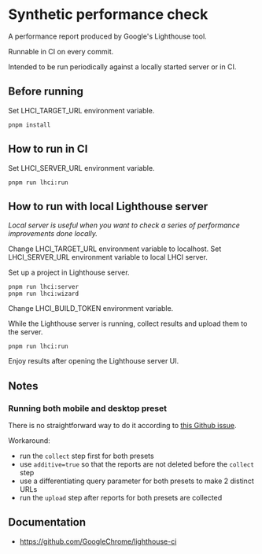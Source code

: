 # Synthetic performance check

A performance report produced by Google's Lighthouse tool.

Runnable in CI on every commit.

Intended to be run periodically against a locally started server or in CI.

## Before running

Set LHCI_TARGET_URL environment variable.

```
pnpm install
```

## How to run in CI

Set LHCI_SERVER_URL environment variable.

```
pnpm run lhci:run
```

## How to run with local Lighthouse server

_Local server is useful when you want to check a series of performance
improvements done locally._

Change LHCI_TARGET_URL environment variable to localhost.
Set LHCI_SERVER_URL environment variable to local LHCI server.

Set up a project in Lighthouse server.

```
pnpm run lhci:server
pnpm run lhci:wizard
```

Change LHCI_BUILD_TOKEN environment variable.

While the Lighthouse server is running, collect results and upload them to the server.

```
pnpm run lhci:run
```

Enjoy results after opening the Lighthouse server UI.

## Notes

### Running both mobile and desktop preset

There is no straightforward way to do it according to [this Github issue](https://github.com/GoogleChrome/lighthouse-ci/issues/138).

Workaround:

- run the `collect` step first for both presets
- use `additive=true` so that the reports are not deleted before the `collect`
  step
- use a differentiating query parameter for both presets to make 2 distinct URLs
- run the `upload` step after reports for both presets are collected

## Documentation

- https://github.com/GoogleChrome/lighthouse-ci
